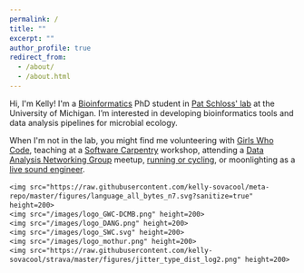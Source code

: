 ```yaml
---
permalink: /
title: ""
excerpt: ""
author_profile: true
redirect_from:
  - /about/
  - /about.html
---
```


Hi, I'm Kelly!
I'm a [Bioinformatics](https://medicine.umich.edu/dept/computational-medicine-bioinformatics) PhD student in
[Pat Schloss' lab](http://www.schlosslab.org/) at the University of Michigan.
I’m interested in developing bioinformatics tools and data analysis pipelines for microbial ecology.

When I'm not in the lab, you might find me volunteering with [Girls Who Code](http://umich.edu/~girlswc/),
teaching at a [Software Carpentry](https://umswc.github.io/) workshop,
attending a [Data Analysis Networking Group](https://um-dang.github.io) meetup,
[running or cycling](http://bit.ly/strava-kelly),
or moonlighting as a [live sound engineer](https://sovacool.dev/latex-cv/sound.pdf).


    <img src="https://raw.githubusercontent.com/kelly-sovacool/meta-repo/master/figures/language_all_bytes_n7.svg?sanitize=true" height=200>
    <img src="/images/logo_GWC-DCMB.png" height=200>
    <img src="/images/logo_DANG.png" height=200>
    <img src="/images/logo_SWC.svg" height=200>
    <img src="/images/logo_mothur.png" height=200>
    <img src="https://raw.githubusercontent.com/kelly-sovacool/strava/master/figures/jitter_type_dist_log2.png" height=200>
